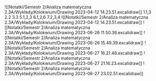 ![[Notatki/Semestr 2/Analiza matematyczna 2.3A/Wykłady/Kolokwium/Drawing 2023-04-12 14.23.51.excalidraw]]
1.1,3
2.2
3.3
5.1,2,3
6.1,2,6
7.2,3,4
![[Notatki/Semestr 2/Analiza matematyczna 2.3A/Wykłady/Kolokwium/Drawing 2023-04-12 14.23.51.excalidraw]]
![[Notatki/Semestr 2/Analiza matematyczna 2.3A/Wykłady/Kolokwium/Drawing 2023-06-26 11.50.36.excalidraw]]
![[Notatki/Semestr 2/Analiza matematyczna 2.3A/Wykłady/Kolokwium/Drawing 2023-06-26 15.49.39.excalidraw]]
![[Notatki/Semestr 2/Analiza matematyczna 2.3A/Wykłady/Kolokwium/Drawing 2023-06-27 16.21.46.excalidraw]]
![[Notatki/Semestr 2/Analiza matematyczna 2.3A/Wykłady/Kolokwium/Drawing 2023-06-27 21.16.23.excalidraw]]
![[Notatki/Semestr 2/Analiza matematyczna 2.3A/Wykłady/Kolokwium/Drawing 2023-06-27 23.02.51.excalidraw]]